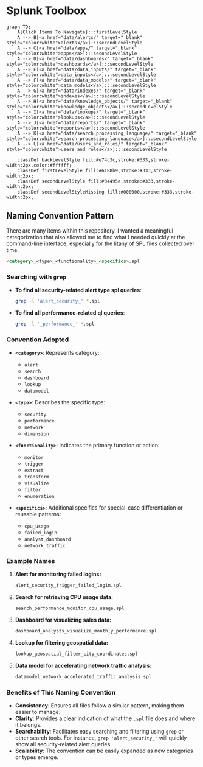 # Splunk Toolbox

```mermaid
graph TD;
    A[Click Items To Navigate]:::firstLevelStyle
    A --> B[<a href="data/alerts/" target="_blank" style="color:white">alerts</a>]:::secondLevelStyle
    A --> C[<a href="data/apps/" target="_blank" style="color:white">apps</a>]:::secondLevelStyle
    A --> D[<a href="data/dashboards/" target="_blank" style="color:white">dashboards</a>]:::secondLevelStyle
    A --> E[<a href="data/data_inputs/" target="_blank" style="color:white">data_inputs</a>]:::secondLevelStyle
    A --> F[<a href="data/data_models/" target="_blank" style="color:white">data_models</a>]:::secondLevelStyle
    A --> G[<a href="data/indexes/" target="_blank" style="color:white">indexes</a>]:::secondLevelStyle
    A --> H[<a href="data/knowledge_objects/" target="_blank" style="color:white">knowledge_objects</a>]:::secondLevelStyle
    A --> I[<a href="data/lookups/" target="_blank" style="color:white">lookups</a>]:::secondLevelStyle
    A --> J[<a href="data/reports/" target="_blank" style="color:white">reports</a>]:::secondLevelStyle
    A --> K[<a href="data/search_processing_language/" target="_blank" style="color:white">search_processing_language</a>]:::secondLevelStyle
    A --> L[<a href="data/users_and_roles/" target="_blank" style="color:white">users_and_roles</a>]:::secondLevelStyle

    classDef backLevelStyle fill:#e74c3c,stroke:#333,stroke-width:2px,color:#ffffff;
    classDef firstLevelStyle fill:#6188b9,stroke:#333,stroke-width:2px;
    classDef secondLevelStyle fill:#34495e,stroke:#333,stroke-width:2px;
    classDef secondLevelStyleMissing fill:#000000,stroke:#333,stroke-width:2px;
```

## Naming Convention Pattern

There are many items within this repository. I wanted a meaningful categorization that also allowed me to find what I needed quickly at the command-line interface, especially for the litany of SPL files collected over time.

```markdown
<category>_<type>_<functionality>_<specifics>.spl
```

### Searching with `grep`

- **To find all security-related alert type spl queries**:

  ```bash
  grep -l 'alert_security_' *.spl
  ```

- **To find all performance-related ql queries**:

  ```bash
  grep -l '_performance_' *.spl
  ```

### Convention Adopted

- **`<category>`**: Represents category:
  - `alert`
  - `search`
  - `dashboard`
  - `lookup`
  - `datamodel`

- **`<type>`**: Describes the specific type:
  - `security`
  - `performance`
  - `network`
  - `dimension`

- **`<functionality>`**: Indicates the primary function or action:
  - `monitor`
  - `trigger`
  - `extract`
  - `transform`
  - `visualize`
  - `filter`
  - `enumeration`

- **`<specifics>`**: Additional specifics for special-case differentiation or reusable patterns:
  - `cpu_usage`
  - `failed_login`
  - `analyst_dashboard`
  - `network_traffic`

### Example Names

1. **Alert for monitoring failed logins:**

   ```markdown
   alert_security_trigger_failed_login.spl
   ```

2. **Search for retrieving CPU usage data:**

   ```markdown
   search_performance_monitor_cpu_usage.spl
   ```

3. **Dashboard for visualizing sales data:**

   ```markdown
   dashboard_analysts_visualize_monthly_performance.spl
   ```

4. **Lookup for filtering geospatial data:**

   ```markdown
   lookup_geospatial_filter_city_coordinates.spl
   ```

5. **Data model for accelerating network traffic analysis:**

   ```markdown
   datamodel_network_accelerated_traffic_analysis.spl
   ```

### Benefits of This Naming Convention

- **Consistency**: Ensures all files follow a similar pattern, making them easier to manage.
- **Clarity**: Provides a clear indication of what the `.spl` file does and where it belongs.
- **Searchability**: Facilitates easy searching and filtering using `grep` or other search tools. For instance, `grep 'alert_security_'` will quickly show all security-related alert queries.
- **Scalability**: The convention can be easily expanded as new categories or types emerge.
